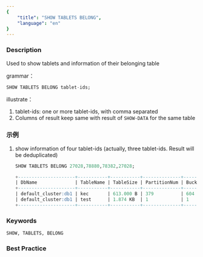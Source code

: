 ```yaml
---
{
    "title": "SHOW TABLETS BELONG",
    "language": "en"
}
---
```


<!--
Licensed to the Apache Software Foundation (ASF) under one
or more contributor license agreements.  See the NOTICE file
distributed with this work for additional information
regarding copyright ownership.  The ASF licenses this file
to you under the Apache License, Version 2.0 (the
"License"); you may not use this file except in compliance
with the License.  You may obtain a copy of the License at

  http://www.apache.org/licenses/LICENSE-2.0

Unless required by applicable law or agreed to in writing,
software distributed under the License is distributed on an
"AS IS" BASIS, WITHOUT WARRANTIES OR CONDITIONS OF ANY
KIND, either express or implied.  See the License for the
specific language governing permissions and limitations
under the License.
-->



### Description

Used to show tablets and information of their belonging table

grammar：

```sql
SHOW TABLETS BELONG tablet-ids;
```

illustrate：

1. tablet-ids: one or more tablet-ids, with comma separated
2. Columns of result keep same with result of `SHOW-DATA` for the same table

### 示例

1. show information of four tablet-ids (actually, three tablet-ids. Result will be deduplicated)

    ```sql
    SHOW TABLETS BELONG 27028,78880,78382,27028;
    ```

    ```sql
    +---------------------+-----------+-----------+--------------+-----------+--------------+----------------+
    | DbName              | TableName | TableSize | PartitionNum | BucketNum | ReplicaCount | TabletIds      |
    +---------------------+-----------+-----------+--------------+-----------+--------------+----------------+
    | default_cluster:db1 | kec       | 613.000 B | 379          | 604       | 604          | [78880, 78382] |
    | default_cluster:db1 | test      | 1.874 KB  | 1            | 1         | 1            | [27028]        |
    +---------------------+-----------+-----------+--------------+-----------+--------------+----------------+
    ```

### Keywords

    SHOW, TABLETS, BELONG

### Best Practice

